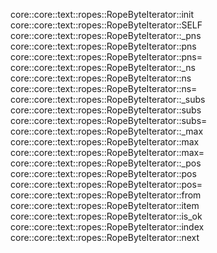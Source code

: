 core::core::text::ropes::RopeByteIterator::init
core::core::text::ropes::RopeByteIterator::SELF
core::core::text::ropes::RopeByteIterator::_pns
core::core::text::ropes::RopeByteIterator::pns
core::core::text::ropes::RopeByteIterator::pns=
core::core::text::ropes::RopeByteIterator::_ns
core::core::text::ropes::RopeByteIterator::ns
core::core::text::ropes::RopeByteIterator::ns=
core::core::text::ropes::RopeByteIterator::_subs
core::core::text::ropes::RopeByteIterator::subs
core::core::text::ropes::RopeByteIterator::subs=
core::core::text::ropes::RopeByteIterator::_max
core::core::text::ropes::RopeByteIterator::max
core::core::text::ropes::RopeByteIterator::max=
core::core::text::ropes::RopeByteIterator::_pos
core::core::text::ropes::RopeByteIterator::pos
core::core::text::ropes::RopeByteIterator::pos=
core::core::text::ropes::RopeByteIterator::from
core::core::text::ropes::RopeByteIterator::item
core::core::text::ropes::RopeByteIterator::is_ok
core::core::text::ropes::RopeByteIterator::index
core::core::text::ropes::RopeByteIterator::next